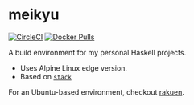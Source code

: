 # meikyu

[![CircleCI](https://circleci.com/gh/TerrorJack/meikyu/tree/master.svg?style=shield)](https://circleci.com/gh/TerrorJack/meikyu)
[![Docker Pulls](https://img.shields.io/docker/pulls/terrorjack/meikyu.svg)](https://hub.docker.com/r/terrorjack/meikyu/)

A build environment for my personal Haskell projects.

* Uses Alpine Linux edge version.
* Based on [`stack`](https://docs.haskellstack.org/en/stable/README/)

For an Ubuntu-based environment, checkout [rakuen](https://github.com/TerrorJack/rakuen).
